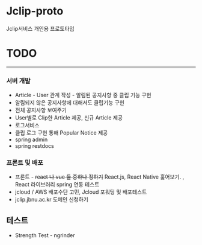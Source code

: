 # Jclip-proto
Jclip서비스 개인용 프로토타입

# TODO
---

### 서버 개발

* Article - User 관계 작성 - 알림된 공지사항 중 클립 기능 구현
* 알림되지 않은 공지사항에 대해서도 클립기능 구현
* 전체 공지사항 보여주기
* User별로 Clip한 Article 제공, 신규 Article 제공
* 로그서비스 
* 클립 로그 구현 통해 Popular Notice 제공
* spring admin
* spring restdocs


### 프론트 및 배포

* 프론트 - ~~react 나 vue 둘 중하나 정하기~~ React.js, React Native 훑어보기. , React 라이브러리 spring 연동 테스트
* jcloud / AWS 배포수단 고민, Jcloud 포워딩 및 배포테스트
* jclip.jbnu.ac.kr 도메인 신청하기


## 테스트

* Strength Test - ngrinder
